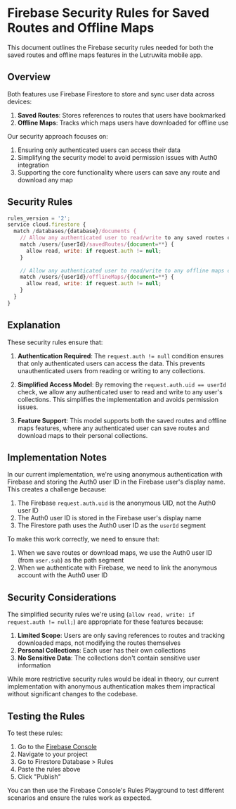 # Firebase Security Rules for Saved Routes and Offline Maps

This document outlines the Firebase security rules needed for both the saved routes and offline maps features in the Lutruwita mobile app.

## Overview

Both features use Firebase Firestore to store and sync user data across devices:
1. **Saved Routes**: Stores references to routes that users have bookmarked
2. **Offline Maps**: Tracks which maps users have downloaded for offline use

Our security approach focuses on:
1. Ensuring only authenticated users can access their data
2. Simplifying the security model to avoid permission issues with Auth0 integration
3. Supporting the core functionality where users can save any route and download any map

## Security Rules

```javascript
rules_version = '2';
service cloud.firestore {
  match /databases/{database}/documents {
    // Allow any authenticated user to read/write to any saved routes collection
    match /users/{userId}/savedRoutes/{document=**} {
      allow read, write: if request.auth != null;
    }
    
    // Allow any authenticated user to read/write to any offline maps collection
    match /users/{userId}/offlineMaps/{document=**} {
      allow read, write: if request.auth != null;
    }
  }
}
```

## Explanation

These security rules ensure that:

1. **Authentication Required**: The `request.auth != null` condition ensures that only authenticated users can access the data. This prevents unauthenticated users from reading or writing to any collections.

2. **Simplified Access Model**: By removing the `request.auth.uid == userId` check, we allow any authenticated user to read and write to any user's collections. This simplifies the implementation and avoids permission issues.

3. **Feature Support**: This model supports both the saved routes and offline maps features, where any authenticated user can save routes and download maps to their personal collections.

## Implementation Notes

In our current implementation, we're using anonymous authentication with Firebase and storing the Auth0 user ID in the Firebase user's display name. This creates a challenge because:

1. The Firebase `request.auth.uid` is the anonymous UID, not the Auth0 user ID
2. The Auth0 user ID is stored in the Firebase user's display name
3. The Firestore path uses the Auth0 user ID as the `userId` segment

To make this work correctly, we need to ensure that:

1. When we save routes or download maps, we use the Auth0 user ID (from `user.sub`) as the path segment
2. When we authenticate with Firebase, we need to link the anonymous account with the Auth0 user ID

## Security Considerations

The simplified security rules we're using (`allow read, write: if request.auth != null;`) are appropriate for these features because:

1. **Limited Scope**: Users are only saving references to routes and tracking downloaded maps, not modifying the routes themselves
2. **Personal Collections**: Each user has their own collections
3. **No Sensitive Data**: The collections don't contain sensitive user information

While more restrictive security rules would be ideal in theory, our current implementation with anonymous authentication makes them impractical without significant changes to the codebase.

## Testing the Rules

To test these rules:

1. Go to the [Firebase Console](https://console.firebase.google.com/)
2. Navigate to your project
3. Go to Firestore Database > Rules
4. Paste the rules above
5. Click "Publish"

You can then use the Firebase Console's Rules Playground to test different scenarios and ensure the rules work as expected.
